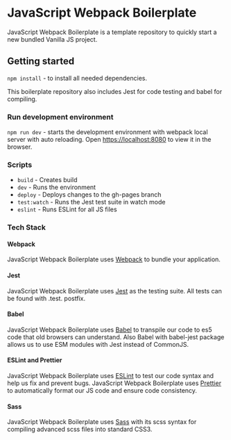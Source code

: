 # JavaScript Webpack Boilerplate

JavaScript Webpack Boilerplate is a template repository to quickly start a new bundled Vanilla JS project.

## Getting started

`npm install` - to install all needed dependencies.

This boilerplate repository also includes Jest for code testing and babel for compiling.

### Run development environment

`npm run dev` - starts the development environment with webpack local server with auto reloading. Open [https://localhost:8080](https://localhost:8080) to view it in the browser.

### Scripts

- `build` - Creates build
- `dev` - Runs the environment
- `deploy` - Deploys changes to the gh-pages branch
- `test:watch` - Runs the Jest test suite in watch mode
- `eslint` - Runs ESLint for all JS files

### Tech Stack

#### Webpack

JavaScript Webpack Boilerplate uses [Webpack](https://webpack.js.org/) to bundle your application.

#### Jest

JavaScript Webpack Boilerplate uses [Jest](https://jestjs.io/) as the testing suite. All tests can be found with .test. postfix.

#### Babel

JavaScript Webpack Boilerplate uses [Babel](https://babeljs.io/) to transpile
our code to es5 code that old browsers can understand.
Also Babel with babel-jest package allows us to use ESM modules with Jest instead of CommonJS.

#### ESLint and Prettier

JavaScript Webpack Boilerplate uses [ESLint](https://eslint.org/) to test our code syntax and help us fix and prevent bugs. JavaScript Webpack Boilerplate uses [Prettier](https://prettier.io/) to automatically format our JS code and ensure code consistency.

#### Sass

JavaScript Webpack Boilerplate uses [Sass](https://sass-lang.com/)
with its scss syntax for compiling advanced scss files into standard CSS3.
